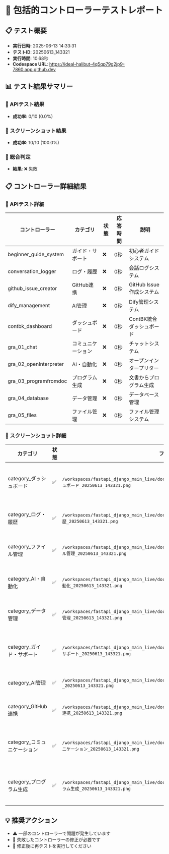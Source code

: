 # 🚀 包括的コントローラーテストレポート

## 📋 テスト概要
- **実行日時**: 2025-06-13 14:33:31
- **テストID**: 20250613_143321
- **実行時間**: 10.68秒
- **Codespace URL**: https://ideal-halibut-4q5qp79g2jp9-7860.app.github.dev

## 📊 テスト結果サマリー

### 🤖 APIテスト結果
- **成功率**: 0/10 (0.0%)

### 📸 スクリーンショット結果
- **成功率**: 10/10 (100.0%)

### 🎯 総合判定
- **結果**: ❌ 失敗

## 📋 コントローラー詳細結果

### 🤖 APIテスト詳細
| コントローラー | カテゴリ | 状態 | 応答時間 | 説明 |
|---------------|----------|------|----------|------|
| beginner_guide_system | ガイド・サポート | ❌ | 0秒 | 初心者ガイドシステム |
| conversation_logger | ログ・履歴 | ❌ | 0秒 | 会話ログシステム |
| github_issue_creator | GitHub連携 | ❌ | 0秒 | GitHub Issue作成システム |
| dify_management | AI管理 | ❌ | 0秒 | Dify管理システム |
| contbk_dashboard | ダッシュボード | ❌ | 0秒 | ContBK統合ダッシュボード |
| gra_01_chat | コミュニケーション | ❌ | 0秒 | チャットシステム |
| gra_02_openInterpreter | AI・自動化 | ❌ | 0秒 | オープンインタープリター |
| gra_03_programfromdoc | プログラム生成 | ❌ | 0秒 | 文書からプログラム生成 |
| gra_04_database | データ管理 | ❌ | 0秒 | データベース管理 |
| gra_05_files | ファイル管理 | ❌ | 0秒 | ファイル管理システム |

### 📸 スクリーンショット詳細
| カテゴリ | 状態 | ファイルパス | 説明 |
|----------|------|-------------|------|
| category_ダッシュボード | ✅ | `/workspaces/fastapi_django_main_live/docs/images/screenshots/controller_category_ダッシュボード_20250613_143321.png` | ダッシュボードカテゴリ画面 |
| category_ログ・履歴 | ✅ | `/workspaces/fastapi_django_main_live/docs/images/screenshots/controller_category_ログ_履歴_20250613_143321.png` | ログ・履歴カテゴリ画面 |
| category_ファイル管理 | ✅ | `/workspaces/fastapi_django_main_live/docs/images/screenshots/controller_category_ファイル管理_20250613_143321.png` | ファイル管理カテゴリ画面 |
| category_AI・自動化 | ✅ | `/workspaces/fastapi_django_main_live/docs/images/screenshots/controller_category_AI_自動化_20250613_143321.png` | AI・自動化カテゴリ画面 |
| category_データ管理 | ✅ | `/workspaces/fastapi_django_main_live/docs/images/screenshots/controller_category_データ管理_20250613_143321.png` | データ管理カテゴリ画面 |
| category_ガイド・サポート | ✅ | `/workspaces/fastapi_django_main_live/docs/images/screenshots/controller_category_ガイド_サポート_20250613_143321.png` | ガイド・サポートカテゴリ画面 |
| category_AI管理 | ✅ | `/workspaces/fastapi_django_main_live/docs/images/screenshots/controller_category_AI管理_20250613_143321.png` | AI管理カテゴリ画面 |
| category_GitHub連携 | ✅ | `/workspaces/fastapi_django_main_live/docs/images/screenshots/controller_category_GitHub連携_20250613_143321.png` | GitHub連携カテゴリ画面 |
| category_コミュニケーション | ✅ | `/workspaces/fastapi_django_main_live/docs/images/screenshots/controller_category_コミュニケーション_20250613_143321.png` | コミュニケーションカテゴリ画面 |
| category_プログラム生成 | ✅ | `/workspaces/fastapi_django_main_live/docs/images/screenshots/controller_category_プログラム生成_20250613_143321.png` | プログラム生成カテゴリ画面 |

## 💡 推奨アクション
- ⚠️ 一部のコントローラーで問題が発生しています
- 🔧 失敗したコントローラーの修正が必要です
- 🔄 修正後に再テストを実行してください

